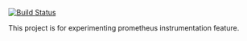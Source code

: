 [![Build Status](https://travis-ci.org/xuyuji9000/prometheus-go-service.svg?branch=master)](https://travis-ci.org/xuyuji9000/prometheus-go-service)

This project is for experimenting prometheus instrumentation feature.